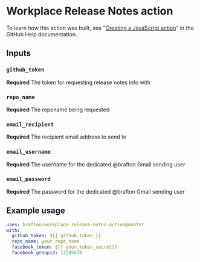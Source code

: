 # Workplace Release Notes action

To learn how this action was built, see "[Creating a JavaScript action](https://help.github.com/en/articles/creating-a-javascript-action)" in the GitHub Help documentation.

## Inputs

### `github_token`

**Required** The token for requesting release notes info with

### `repo_name`

**Required** The reponame being requested

### `email_recipient`

**Required** The recipient email address to send to

### `email_username`

**Required** The username for the dedicated @brafton Gmail sending user

### `email_password`

**Required** The password for the dedicated @brafton Gmail sending user


## Example usage

```yaml
uses: brafton/workplace-release-notes-action@master
with:
  github_token: ${{ github.token }}
  repo_name: your_repo_name
  facebook_token: ${{ your_token_secret}}
  facebook_groupid: 12345678
```
